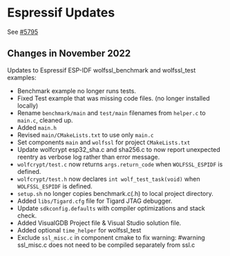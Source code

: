 # Espressif Updates

See [#5795]()

## Changes in November 2022

Updates to Espressif ESP-IDF wolfssl_benchmark and wolfssl_test examples:

- Benchmark example no longer runs tests.
- Fixed Test example that was missing code files. (no longer installed locally)
- Rename `benchmark/main` and `test/main` filenames from `helper.c` to `main.c`, cleaned up.
- Added `main.h`
- Revised `main/CMakeLists.txt` to use only `main.c`
- Set components `main` and `wolfssl` for project `CMakeLists.txt`
- Update wolfcrypt esp32_sha.c and sha256.c to now report unexpected reentry as verbose log rather than error message.
- `wolfcrypt/test.c` now returns `args.return_code` when `WOLFSSL_ESPIDF` is defined.
- `wolfcrypt/test.h` now declares `int wolf_test_task(void)` when `WOLFSSL_ESPIDF` is defined.
- `setup.sh` no longer copies benchmark.c(.h) to local project directory.
- Added `libs/Tigard.cfg` file for Tigard JTAG debugger.
- Update `sdkconfig.defaults` with compiler optimizations and stack check.
- Added VisualGDB Project file & Visual Studio solution file.
- Added optional `time_helper` for wolfssl_test
- Exclude `ssl_misc.c` in component cmake to fix warning:  #warning ssl_misc.c does not need to be compiled separately from ssl.c
